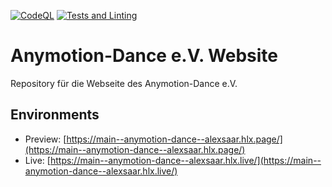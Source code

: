 [![CodeQL](https://github.com/alexsaar/anymotion-dance/actions/workflows/github-code-scanning/codeql/badge.svg)](https://github.com/alexsaar/anymotion-dance/actions/workflows/github-code-scanning/codeql)
[![Tests and Linting](https://github.com/alexsaar/anymotion-dance/actions/workflows/run-tests.yaml/badge.svg?branch=main)](https://github.com/alexsaar/anymotion-dance/actions/workflows/run-tests.yaml)

# Anymotion-Dance e.V. Website
Repository für die Webseite des Anymotion-Dance e.V.

## Environments
- Preview: [https://main--anymotion-dance--alexsaar.hlx.page/](https://main--anymotion-dance--alexsaar.hlx.page/)
- Live: [https://main--anymotion-dance--alexsaar.hlx.live/](https://main--anymotion-dance--alexsaar.hlx.live/)
